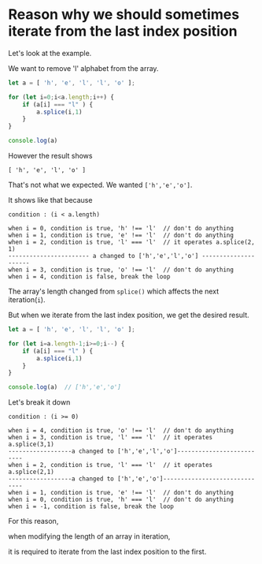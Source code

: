 # Reason why we should sometimes iterate from the last index position

Let's look at the example.

We want to remove 'l' alphabet from the array.

```js
let a = [ 'h', 'e', 'l', 'l', 'o' ];

for (let i=0;i<a.length;i++) {
    if (a[i] === "l" ) {
        a.splice(i,1)
    }
}

console.log(a)
```

However the result shows 

```
[ 'h', 'e', 'l', 'o' ]
```

That's not what we expected. We wanted `['h','e','o']`.

It shows like that because 

```
condition : (i < a.length)

when i = 0, condition is true, 'h' !== 'l'  // don't do anything
when i = 1, condition is true, 'e' !== 'l'  // don't do anything
when i = 2, condition is true, 'l' === 'l'  // it operates a.splice(2, 1)
----------------------- a changed to ['h','e','l','o'] ---------------------
when i = 3, condition is true, 'o' !== 'l'  // don't do anything
when i = 4, condition is false, break the loop
```

The array's length changed from `splice()` which affects the next iteration(`i`).

But when we iterate from the last index position, we get the desired result.

```js
let a = [ 'h', 'e', 'l', 'l', 'o' ];

for (let i=a.length-1;i>=0;i--) {
    if (a[i] === "l" ) {
        a.splice(i,1)
    }
}

console.log(a)  // ['h','e','o']
```

Let's break it down

```
condition : (i >= 0)

when i = 4, condition is true, 'o' !== 'l'  // don't do anything
when i = 3, condition is true, 'l' === 'l'  // it operates a.splice(3,1)
------------------a changed to ['h','e','l','o']--------------------------
when i = 2, condition is true, 'l' === 'l'  // it operates a.splice(2,1)
------------------a changed to ['h','e','o']------------------------------
when i = 1, condition is true, 'e' !== 'l'  // don't do anything
when i = 0, condition is true, 'h' === 'l'  // don't do anything
when i = -1, condition is false, break the loop
```

For this reason,

when modifying the length of an array in iteration, 

it is required to iterate from the last index position to the first.
